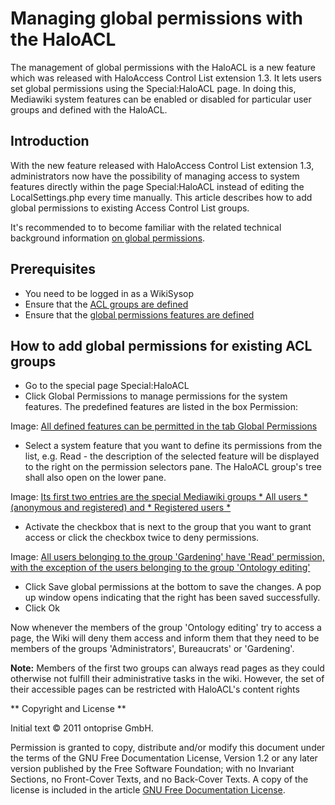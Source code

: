 # Managing global permissions with the HaloACL

The management of global permissions with the HaloACL is a new feature which was released with HaloAccess Control List extension 1.3. It lets users set global permissions using the Special:HaloACL page. In doing this, Mediawiki system features can be enabled or disabled for particular user groups and defined with the HaloACL.

## Introduction

With the new feature released with HaloAccess Control List extension 1.3, administrators now have the possibility of managing access to system features directly within the page Special:HaloACL instead of editing the LocalSettings.php every time manually. This article describes how to add global permissions to existing Access Control List groups.

It's recommended to to become familiar with the related technical background information [on global permissions](ConfiguringFeaturesForGlobalPermissions.md).

## Prerequisites

* You need to be logged in as a WikiSysop
* Ensure that the [ACL groups are defined](CreatingNewACLGroups.md)
* Ensure that the [global permissions features are defined](ConfiguringFeaturesForGlobalPermissions.md)

## How to add global permissions for existing ACL groups

* Go to the special page Special:HaloACL
* Click Global Permissions to manage permissions for the system features. The predefined features are listed in the box Permission:

Image: [All defined features can be permitted in the tab Global Permissions](GlobalPermissions02.png)

* Select a system feature that you want to define its permissions from the list, e.g. Read - the description of the selected feature will be displayed to the right on the permission selectors pane. The HaloACL group's tree shall also open on the lower pane. 

Image: [Its first two entries are the special Mediawiki groups * All users * (anonymous and registered) and * Registered users *](SpecialHaloACL_GlobPer2.png)

* Activate the checkbox that is next to the group that you want to grant access or click the checkbox twice to deny permissions.

Image: [All users belonging to the group 'Gardening' have 'Read' permission, with the exception of the users belonging to the group 'Ontology editing'](SpecialHaloACL_GlobPer3.png)

* Click Save global permissions at the bottom to save the changes. A pop up window opens indicating that the right has been saved successfully.
* Click Ok

Now whenever the members of the group 'Ontology editing' try to access a page, the Wiki will deny them access and inform them that they need to be members of the groups 'Administrators', Bureaucrats' or 'Gardening'.

**Note:** Members of the first two groups can always read pages as they could otherwise not fulfill their administrative tasks in the wiki. However, the set of their accessible pages can be restricted with HaloACL's content rights

** Copyright and License **

Initial text © 2011 ontoprise GmbH.

Permission is granted to copy, distribute and/or modify this document under the terms of the GNU Free Documentation License, Version 1.2 or any later version published by the Free Software Foundation; with no Invariant Sections, no Front-Cover Texts, and no Back-Cover Texts. A copy of the license is included in the article [GNU Free Documentation License](http://www.gnu.org/licenses/fdl.html).
